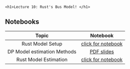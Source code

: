 
~~~
<h1>Lecture 10: Rust's Bus Model! </h1>
~~~

## Notebooks

Topic | Notebook
:-----: | :--------:
Rust Model Setup | [click for notebook](../lecture10-zurcher)
DP Model estimation Methods | [PDF slides](/assets/tex/dp-estimation/dp-estimation.pdf)
Rust Model Estimation | [click for notebook](../lecture10-zurcher-estim)

